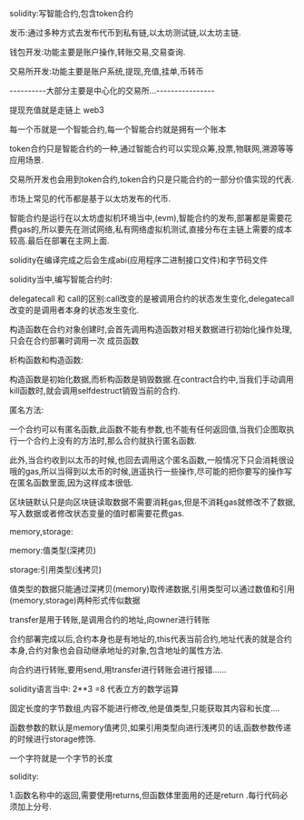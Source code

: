 

solidity:写智能合约,包含token合约

发币:通过多种方式去发布代币到私有链,以太坊测试链,以太坊主链.

钱包开发:功能主要是账户操作,转账交易,交易查询.

交易所开发:功能主要是账户系统,提现,充值,挂单,币转币

----------大部分主要是中心化的交易所...----------------

提现充值就是走链上  web3

每一个币就是一个智能合约,每一个智能合约就是拥有一个账本

token合约只是智能合约的一种,通过智能合约可以实现众筹,投票,物联网,溯源等等应用场景.

交易所开发也会用到token合约,token合约只是只能合约的一部分价值实现的代表.

市场上常见的代币都是基于以太坊发布的代币.

智能合约是运行在以太坊虚拟机环境当中,(evm),智能合约的发布,部署都是需要花费gas的,所以要先在测试网络,私有网络虚拟机测试,直接分布在主链上需要的成本较高.最后在部署在主网上面.

solidity在编译完成之后会生成abi(应用程序二进制接口文件)和字节码文件

solidity当中,编写智能合约时:

delegatecall 和 call的区别:call改变的是被调用合约的状态发生变化,delegatecall改变的是调用者本身的状态发生变化.

构造函数在合约对象创建时,会首先调用构造函数对相关数据进行初始化操作处理,只会在合约部署时调用一次
成员函数

析构函数和构造函数:

构造函数是初始化数据,而析构函数是销毁数据.在contract合约中,当我们手动调用kill函数时,就会调用selfdestruct销毁当前的合约.

匿名方法:

一个合约可以有匿名函数,此函数不能有参数,也不能有任何返回值,当我们企图取执行一个合约上没有的方法时,那么合约就执行匿名函数.

此外,当合约收到以太币的时候,也回去调用这个匿名函数,一般情况下只会消耗很设哦的gas,所以当得到以太币的时候,逍遥执行一些操作,尽可能的把你要写的操作写在匿名函数里面,因为这样成本很低.

区块链默认只是向区块链读取数据不需要消耗gas,但是不消耗gas就修改不了数据,写入数据或者修改状态变量的值时都需要花费gas.

memory,storage:

memory:值类型(深拷贝)

storage:引用类型(浅拷贝)

值类型的数据只能通过深拷贝(memory)取传递数据,引用类型可以通过数值和引用(memory,storage)两种形式传似数据

transfer是用于转账,是调用合约的地址,向owner进行转账

合约部署完成以后,合约本身也是有地址的,this代表当前合约,地址代表的就是合约本身,合约对象也会自动继承地址的对象,包含地址的属性方法.

向合约进行转账,要用send,用transfer进行转账会进行报错......

solidity语言当中: 2**3 =8  代表立方的数学运算

固定长度的字节数组,内容不能进行修改,他是值类型,只能获取其内容和长度....

函数参数的默认是memory值拷贝,如果引用类型向进行浅拷贝的话,函数参数传递的时候进行storage修饰.

一个字符就是一个字节的长度

solidity:

1.函数名称中的返回,需要使用returns,但函数体里面用的还是return .每行代码必须加上分号.